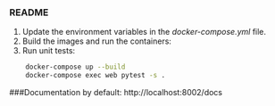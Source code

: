 ### README
1. Update the environment variables in the *docker-compose.yml* file.
2. Build the images and run the containers:
3. Run unit tests:
```sh
    docker-compose up --build
    docker-compose exec web pytest -s .
```

###Documentation 
by default: http://localhost:8002/docs
